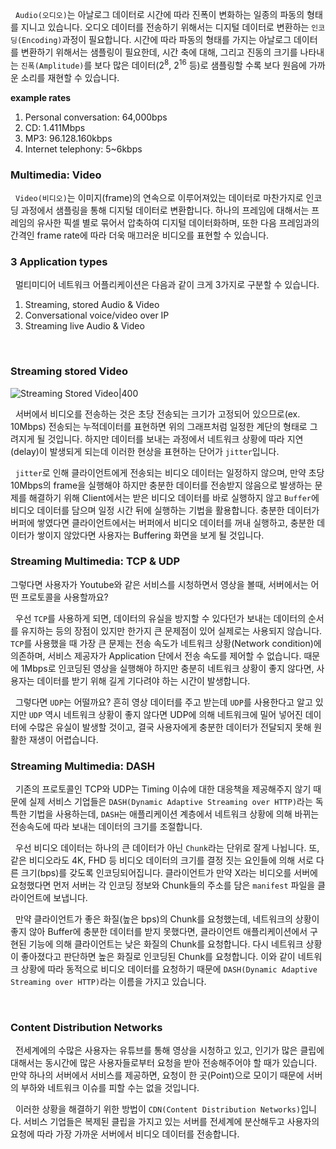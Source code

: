 &nbsp;&nbsp;`Audio(오디오)`는 아날로그 데이터로 시간에 따라 진폭이 변화하는 일종의 파동의 형태를 지니고 있습니다. 오디오 데이터를 전송하기 위해서는 디지털 데이터로 변환하는 `인코딩(Encoding)`과정이 필요합니다. 시간에 따라 파동의 형태를 가지는 아날로그 데이터를 변환하기 위해서는 샘플링이 필요한데, 시간 축에 대해, 그리고 진동의 크기를 나타내는 `진폭(Amplitude)`를 보다 많은 데이터($2^8$, $2^
{16}$ 등)로 샘플링할 수록 보다 원음에 가까운 소리를 재현할 수 있습니다. 

**example rates**
1. Personal conversation: 64,000bps
2. CD: 1.411Mbps
3. MP3: 96.128.160kbps
4. Internet telephony: 5~6kbps


### Multimedia: Video

&nbsp;&nbsp;`Video(비디오)`는 이미지(frame)의 연속으로 이루어져있는 데이터로 마찬가지로 인코딩 과정에서 샘플링을 통해 디지털 데이터로 변환합니다. 하나의 프레임에 대해서는 프레임의 유사한 픽셀 별로 묶어서 압축하여 디지털 데이터화하며, 또한 다음 프레임과의 간격인 frame rate에 따라 더욱 매끄러운 비디오를 표현할 수 있습니다.


### 3 Application types

&nbsp;&nbsp;멀티미디어 네트워크 어플리케이션은 다음과 같이 크게 3가지로 구분할 수 있습니다.

1. Streaming, stored Audio & Video
2. Conversational voice/video over IP
3. Streaming live Audio & Video

<br>

### Streaming stored Video

![Streaming Stored Video|400](streamingVideo.png)


&nbsp;&nbsp;서버에서 비디오를 전송하는 것은 초당 전송되는 크기가 고정되어 있으므로(ex. 10Mbps) 전송되는 누적데이터를 표현하면 위의 그래프처럼 일정한 계단의 형태로 그려지게 될 것입니다. 하지만 데이터를 보내는 과정에서 네트워크 상황에 따라 지연(delay)이 발생되게 되는데 이러한 현상을 표현하는 단어가 `jitter`입니다.

&nbsp;&nbsp;`jitter`로 인해 클라이언트에게 전송되는 비디오 데이터는 일정하지 않으며, 만약 초당 10Mbps의 frame을 실행해야 하지만 충분한 데이터를 전송받지 않음으로 발생하는 문제를 해결하기 위해 Client에서는 받은 비디오 데이터를 바로 실행하지 않고 `Buffer`에 비디오 데이터를 담으며 일정 시간 뒤에 실행하는 기법을 활용합니다. 충분한 데이터가 버퍼에 쌓였다면 클라이언트에서는 버퍼에서 비디오 데이터를 꺼내 실행하고, 충분한 데이터가 쌓이지 않았다면 사용자는 Buffering 화면을 보게 될 것입니다.


### Streaming Multimedia: TCP & UDP

그렇다면 사용자가 Youtube와 같은 서비스를 시청하면서 영상을 볼때, 서버에서는 어떤 프로토콜을 사용할까요?

&nbsp;&nbsp;우선 `TCP`를 사용하게 되면, 데이터의 유실을 방지할 수 있다던가 보내는 데이터의 순서를 유지하는 등의 장점이 있지만 한가지 큰 문제점이 있어 실제로는 사용되지 않습니다. `TCP`를 사용했을 때 가장 큰 문제는 전송 속도가 네트워크 상황(Network condition)에 의존하며, 서비스 제공자가 Application 단에서 전송 속도를 제어할 수 없습니다. 때문에 1Mbps로 인코딩된 영상을 실행해야 하지만 충분히 네트워크 상황이 좋지 않다면, 사용자는 데이터를 받기 위해 길게 기다려야 하는 시간이 발생합니다.

&nbsp;&nbsp;그렇다면 `UDP`는 어떨까요? 흔히 영상 데이터를 주고 받는데 `UDP`를 사용한다고 알고 있지만 `UDP` 역시 네트워크 상황이 좋지 않다면 UDP에 의해 네트워크에 밀어 넣어진 데이터에 수많은 유실이 발생할 것이고, 결국 사용자에게 충분한 데이터가 전달되지 못해 원활한 재생이 어렵습니다.


### Streaming Multimedia: DASH

&nbsp;&nbsp;기존의 프로토콜인 TCP와 UDP는 Timing 이슈에 대한 대응책을 제공해주지 않기 때문에 실제 서비스 기업들은 `DASH(Dynamic Adaptive Streaming over HTTP)`라는 독특한 기법을 사용하는데, `DASH`는 애플리케이션 계층에서 네트워크 상황에 의해 바뀌는 전송속도에 따라 보내는 데이터의 크기를 조절합니다.

&nbsp;&nbsp;우선 비디오 데이터는 하나의 큰 데이터가 아닌 `Chunk`라는 단위로 잘게 나뉩니다. 또, 같은 비디오라도 4K, FHD 등 비디오 데이터의 크기를 결정 짓는 요인들에 의해 서로 다른 크기(bps)를 갖도록 인코딩되어집니다. 클라이언트가 만약 X라는 비디오를 서버에 요청했다면 먼저 서버는 각 인코딩 정보와 Chunk들의 주소를 담은 `manifest` 파일을 클라이언트에 보냅니다.

&nbsp;&nbsp;만약 클라이언트가 좋은 화질(높은 bps)의 Chunk를 요청했는데, 네트워크의 상황이 좋지 않아 Buffer에 충분한 데이터를 받지 못했다면, 클라이언트 애플리케이션에서 구현된 기능에 의해 클라이언트는 낮은 화질의 Chunk를 요청합니다. 다시 네트워크 상황이 좋아졌다고 판단하면 높은 화질로 인코딩된 Chunk를 요청합니다. 이와 같이 네트워크 상황에 따라 동적으로 비디오 데이터를 요청하기 때문에 `DASH(Dynamic Adaptive Streaming over HTTP)`라는 이름을 가지고 있습니다.

<br>

### Content Distribution Networks

&nbsp;&nbsp;전세계에의 수많은 사용자는 유튜브를 통해 영상을 시청하고 있고, 인기가 많은 클립에 대해서는 동시간에 많은 사용자들로부터 요청을 받아 전송해주어야 할 때가 있습니다. 만약 하나의 서버에서 서비스를 제공하면, 요청이 한 곳(Point)으로 모이기 때문에 서버의 부하와 네트워크 이슈를 피할 수는 없을 것입니다.

&nbsp;&nbsp;이러한 상황을 해결하기 위한 방법이 `CDN(Content Distribution Networks)`입니다. 서비스 기업들은 복제된 클립을 가지고 있는 서버를 전세계에 분산해두고 사용자의 요청에 따라 가장 가까운 서버에서 비디오 데이터를 전송합니다.

